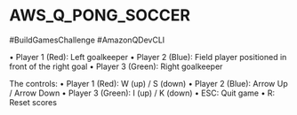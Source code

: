 # AWS_Q_PONG_SOCCER
#BuildGamesChallenge #AmazonQDevCLI

• Player 1 (Red): Left goalkeeper
• Player 2 (Blue): Field player positioned in front of the right goal
• Player 3 (Green): Right goalkeeper

The controls:
• Player 1 (Red): W (up) / S (down)
• Player 2 (Blue): Arrow Up / Arrow Down
• Player 3 (Green): I (up) / K (down)
• ESC: Quit game
• R: Reset scores
